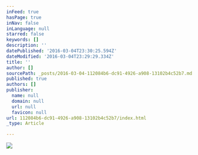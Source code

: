 ```yaml
---
inFeed: true
hasPage: true
inNav: false
inLanguage: null
starred: false
keywords: []
description: ''
datePublished: '2016-03-04T23:30:25.594Z'
dateModified: '2016-03-04T23:29:29.334Z'
title: ''
author: []
sourcePath: _posts/2016-03-04-112084b6-dc91-4926-a908-13102b4c52b7.md
published: true
authors: []
publisher:
  name: null
  domain: null
  url: null
  favicon: null
url: 112084b6-dc91-4926-a908-13102b4c52b7/index.html
_type: Article

---
```

![](https://the-grid-user-content.s3-us-west-2.amazonaws.com/77d51c97-70b1-4fc8-b50e-10f0d3caba10.jpg)